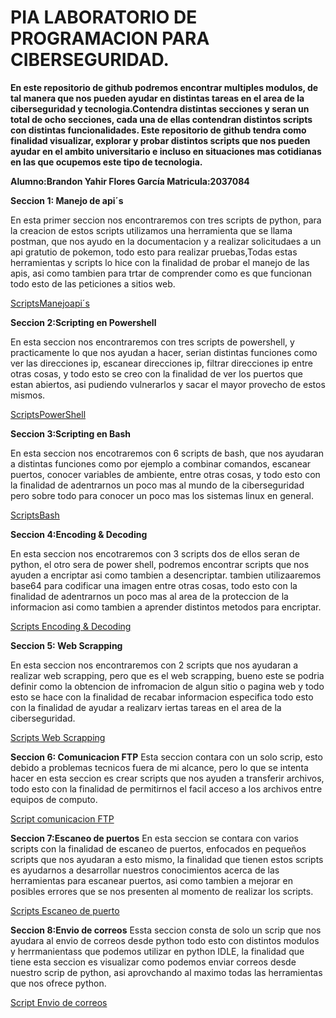 # PIA LABORATORIO DE PROGRAMACION PARA CIBERSEGURIDAD.
**En este repositorio de github podremos encontrar multiples modulos, de tal manera que nos pueden ayudar en distintas tareas en el area de la ciberseguridad y tecnologia.Contendra distintas secciones y seran un total de ocho secciones, cada una de ellas contendran distintos scripts con distintas funcionalidades. 
Este repositorio de github tendra como finalidad visualizar, explorar y probar distintos scripts que nos pueden ayudar en el ambito universitario e incluso en situaciones mas  cotidianas en las que ocupemos este tipo de tecnologia.**

**Alumno:Brandon Yahir Flores García  Matricula:2037084**


**Seccion 1: Manejo de api´s**

En esta primer seccion nos encontraremos con tres scripts de python, para la creacion de estos scripts utilizamos una herramienta que se llama postman, que nos ayudo en la documentacion y a realizar solicitudaes a un api gratutio de pokemon, todo esto para realizar pruebas,Todas estas herramientas y scripts lo hice con la finalidad de probar el manejo de las apis, asi como tambien para trtar de comprender como es que funcionan todo esto de las peticiones a sitios web.

[ScriptsManejoapi´s](https://github.com/BR4ND0NFL0RES/PIALABPROGRA/blob/fe518fbae95457bbd8d1953d343a45a7b59e09c1/ManejoApi%C2%B4s/Api.md)

**Seccion 2:Scripting en Powershell**

En esta seccion nos encontraremos con tres scripts de powershell, y practicamente lo que nos ayudan a hacer, serian distintas funciones como ver las direcciones ip, escanear direcciones ip, filtrar direcciones ip entre otras cosas, y todo esto se creo con la finalidad de ver los puertos que estan abiertos, asi pudiendo vulnerarlos y sacar el mayor provecho de estos mismos.

[ScriptsPowerShell](https://github.com/BR4ND0NFL0RES/PIALABPROGRA/blob/44e991138aeaaf678369dc1d2561df4cef65711e/ScriptingPowerShell/PowerShell.md)

**Seccion 3:Scripting en Bash**

En esta seccion nos encotraremos con 6 scripts de bash, que nos ayudaran a distintas funciones como por ejemplo a combinar comandos, escanear puertos, conocer variables de ambiente, entre otras cosas, y todo esto con la finalidad de adentrarnos un poco mas al mundo de la ciberseguridad pero sobre todo para conocer un poco mas los sistemas linux en general.

[ScriptsBash](https://github.com/BR4ND0NFL0RES/PIALABPROGRA/blob/25e05a9e162ff6b3c3a8a979dbce939622e80492/ScriptingBash/bash.md)

**Seccion 4:Encoding & Decoding**

En esta seccion nos encotraremos con 3 scripts dos de ellos seran de python, el otro sera de power shell, podremos encontrar scripts que nos ayuden a encriptar asi como tambien a desencriptar. tambien utilizaaremos base64 para codificar una imagen entre otras cosas, todo esto con la finalidad de adentrarnos un poco mas al area de la proteccion de la informacion asi como tambien a aprender distintos metodos para encriptar.

[Scripts Encoding & Decoding](https://github.com/BR4ND0NFL0RES/PIALABPROGRA/blob/2ef64e48557eec10757053a33956c725e701f282/Encoding%26decoding/Encode.md)

**Seccion 5: Web Scrapping**

En esta seccion nos encontraremos con 2 scripts que nos ayudaran a realizar web scrapping, pero que es el web scrapping, bueno este se podria definir como la obtencion de infromacion de algun sitio o pagina web y todo esto se hace con la finalidad de recabar informacion especifica todo esto con la finalidad de ayudar a realizarv iertas tareas en el area de la ciberseguridad. 

[Scripts Web Scrapping](https://github.com/BR4ND0NFL0RES/PIALABPROGRA/blob/fccb3765d3bc4d1f8e27f2c2e0c79dc87793c71c/WebScrapping/WebScraping.md)

**Seccion 6: Comunicacion FTP**
Esta seccion contara con un solo scrip, esto debido a problemas tecnicos fuera de mi alcance, pero lo que se intenta hacer en esta seccion es crear scripts que nos ayuden a transferir archivos, todo esto con la finalidad de permitirnos el facil acceso a los archivos entre equipos de computo.

[Script comunicacion FTP](https://github.com/BR4ND0NFL0RES/PIALABPROGRA/blob/dd93eee932e3274c8cddf8216e98b3aa9c2b117a/comunicacionFTP/FTP.md)

**Seccion 7:Escaneo de puertos**
En esta seccion se contara con varios scripts con la finalidad de escaneo de puertos, enfocados en pequeños scripts que nos ayudaran a esto mismo, la finalidad que tienen estos scripts es ayudarnos a desarrollar nuestros conocimientos acerca de las herramientas para escanear puertos, asi como tambien a mejorar en posibles errores que se nos presenten al momento de realizar los scripts.

[Scripts Escaneo de puerto](https://github.com/BR4ND0NFL0RES/PIALABPROGRA/blob/ab23b25e39dbc9a743aed94219b21d9b91323401/Escaneodepuertos/Escaneo.md)

**Seccion 8:Envio de correos**
Essta seccion consta de solo un scrip que nos ayudara al envio de correos desde python todo esto con distintos modulos y herrmanientass que podemos utilizar en python IDLE,
la finalidad que tiene esta seccion es visualizar como podemos enviar correos desde nuestro scrip de python, asi aprovchando al maximo todas las herramientas que nos ofrece python.

[Script Envio de correos](https://github.com/BR4ND0NFL0RES/PIALABPROGRA/blob/5b463d4eea010fd79c8352831abf4a49cb9f2a66/EnvioCorreos/correos.md)




